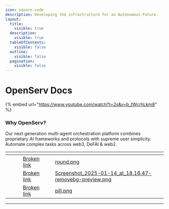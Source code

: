 ```yaml
---
icon: square-code
description: Developing the infrastructure for an Autonomous Future.
layout:
  title:
    visible: true
  description:
    visible: true
  tableOfContents:
    visible: false
  outline:
    visible: false
  pagination:
    visible: false
---
```


# OpenServ Docs

{% embed url="https://www.youtube.com/watch?t=2s&v=b_tWcrhLkm8" %}

### Why OpenServ?

Our next generation multi-agent orchestration platform combines proprietary AI frameworks and protocols with supreme user simplicity. Automate complex tasks across web3, DeFAI & web2.

<table data-view="cards"><thead><tr><th></th><th></th><th></th><th data-type="content-ref"></th><th data-type="content-ref"></th><th data-hidden data-card-cover data-type="files"></th></tr></thead><tbody><tr><td></td><td></td><td></td><td><a href="broken-reference">Broken link</a></td><td></td><td><a href=".gitbook/assets/round.png">round.png</a></td></tr><tr><td></td><td></td><td></td><td><a href="broken-reference">Broken link</a></td><td></td><td><a href=".gitbook/assets/Screenshot_2025-01-14_at_18.16.47-removebg-preview.png">Screenshot_2025-01-14_at_18.16.47-removebg-preview.png</a></td></tr><tr><td></td><td></td><td></td><td><a href="broken-reference">Broken link</a></td><td></td><td><a href=".gitbook/assets/pill.png">pill.png</a></td></tr></tbody></table>

***
